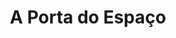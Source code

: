 ---
Numero: 51
title: A Porta do Espaço
Autor: Adrien Sobra
Co-autor: 
Ano-de-Publicacao: 1959
Titulo-original: "Portes Sur lInconnu"
Tradutor: Mário-Henrique Leiria
Co-tradutor: 
Ano-de-edicao: 1956
alias: Adrien-Sobra
Autor2-alias: 
Tradutor1-alias: Mario-Henrique-Leiria
Tradutor2-alias: 
Titulo-link: 51-A-Porta-do-Espaco
Capa: Lima de Freitas
pags: 155
Capa-link: Lima-de-Freitas
---